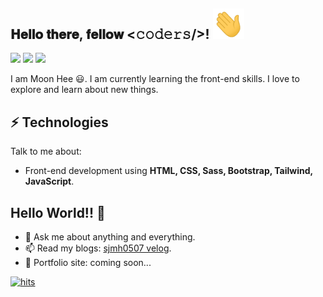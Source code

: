 <h2> 𝐇𝐞𝐥𝐥𝐨 𝐭𝐡𝐞𝐫𝐞, 𝐟𝐞𝐥𝐥𝐨𝐰 <𝚌𝚘𝚍𝚎𝚛𝚜/>! <img src="https://raw.githubusercontent.com/ABSphreak/ABSphreak/master/gifs/Hi.gif" width="50"></h2>

<!-- <img align='center' src='https://user-images.githubusercontent.com/5713670/87202985-820dcb80-c2b6-11ea-9f56-7ec461c497c3.gif' width="200"> -->

<a href="https://velog.io/@sjmh0507" target="_blank"><img src="https://img.shields.io/badge/tech blog-20C997?style=round-square&logo=Velog&logoColor=white"/></a>
<a href="https://instagram.com/moon0507hee" target="_blank"><img src="https://img.shields.io/badge/instagram-E4405F?style=round-square&logo=Instagram&logoColor=white"/></a>
<a href="mailto:sjmh0507@naver.com" target="_blank"><img src="https://img.shields.io/badge/mail-03C75A?style=round-square&logo=Naver&logoColor=white"/></a>

I am Moon Hee 😃. I am currently learning the front-end skills. I love to explore and learn about new things.
## ⚡ Technologies
Talk to me about:
- Front-end development using **HTML, CSS, Sass, Bootstrap, Tailwind, JavaScript**.
<!-- - Backend development using **Flask, Django**.
- Making for **Relational Database Management Systems**.
- Robust full-stack system design implementation.
- Desktop application development using **Flutter** (Still learning).
- Mobile application development using **Flutter and Kotlin**.
- Creating scalable cloud architecture using **AWS Cloud**.
- Solving Data structure and algorithm questions in **Java and Python**. -->
## Hello World!! 🤔
- 💬 Ask me about anything and everything.
- 📫 Read my blogs: [sjmh0507 velog]([https://medium.com/harsh-kumar-khatri](https://velog.io/@sjmh0507)).
- 🎯 Portfolio site: coming soon...


[![hits](https://hits.seeyoufarm.com/api/count/incr/badge.svg?url=https://github.com/moonhee0507&count_bg=%235F69BC&title_bg=%23555555&icon=&icon_color=%23E7E7E7&title=visitors&edge_flat=false)](https://hits.seeyoufarm.com)
